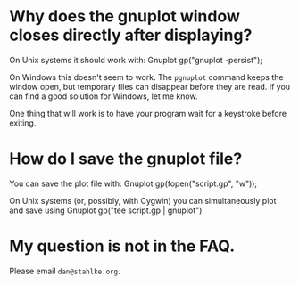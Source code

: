 # Why does the gnuplot window closes directly after displaying?

On Unix systems it should work with:
	Gnuplot gp("gnuplot -persist");

On Windows this doesn't seem to work.  The `pgnuplot` command keeps the window open, but temporary files can disappear before they are read.  If you can find a good solution for Windows, let me know.

One thing that will work is to have your program wait for a keystroke before exiting.

# How do I save the gnuplot file?

You can save the plot file with:
	Gnuplot gp(fopen("script.gp", "w"));

On Unix systems (or, possibly, with Cygwin) you can simultaneously plot and save using
	Gnuplot gp("tee script.gp | gnuplot")

# My question is not in the FAQ.

Please email `dan@stahlke.org`.
